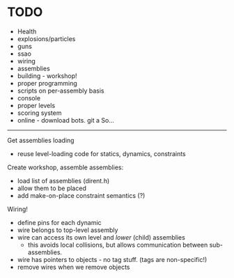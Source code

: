 TODO
====
- Health
- explosions/particles
- guns
- ssao
- wiring
- assemblies
- building - workshop!
- proper programming
- scripts on per-assembly basis
- console
- proper levels
- scoring system
- online - download bots.
git a
So...
-----
Get assemblies loading

- reuse level-loading code for statics, dynamics, constraints
 
Create workshop, assemble assemblies:

- load list of assemblies (dirent.h)
- allow them to be placed
- add make-on-place constraint semantics (?)

Wiring!

- define pins for each dynamic
- wire belongs to top-level assembly
- wire can access its own level and *lower* (child) assemblies
    - this avoids local collisions, but allows communication between sub-assemblies.
- wire has pointers to objects - no tag stuff. (tags are non-specific!)
- remove wires when we remove objects
